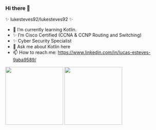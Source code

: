 ### Hi there 👋

 ✨ lukesteves92/lukesteves92 ✨ 

- 🌱 I’m currently learning Kotlin.
- ✨ I’m Cisco Certified (CCNA & CCNP Routing and Switching)
- ✨ Cyber Security Specialist
- 💬 Ask me about Kotlin here
- 📫 How to reach me: https://www.linkedin.com/in/lucas-esteves-9aba9589/

<div>
 <img height="180em" src="https://github-readme-stats.vercel.app/api/top-langs/?username=lukesteves92&layout=compact&langs_count=7&theme=dracula"/>
 <img height="180em" src="https://media.giphy.com/media/llarwdtFqG63IlqUR1/giphy.gif"/>
 </div>



